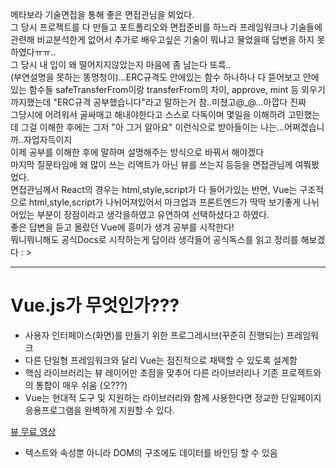 메타보라 기술면접을 통해 좋은 면접관님을 뵈었다.<br />
그 당시 프로젝트를 다 만들고 포트폴리오와 면접준비를 하느라 프레임워크나 기술들에 관련해 비교분석한게 없어서 추가로 배우고싶은 기술이 뭐냐고 물었을때 답변을 하지 못하였다ㅠㅠ..<br />
그 당시 내 입이 왜 떨어지지않았는지 마음에 좀 남는다 또륵..<br />
(부연설명을 못하는 똥멍청이)...ERC규격도 안에있는 함수 하나하나 다 뜯어보고 안에있는 함수들 safeTransferFrom이랑 transferFrom의 차이, approve, mint 등 외우기까지했는데 "ERC규격 공부했습니다"라고 말하는거 참..미쳤고@_@...아깝다 진짜<br />
그당시에 어려워서 골싸매고 해내야한다고 스스로 다독이며 몇일을 이해하려 고민했는데 그걸 이해한 후에는 그저 "아 그거 알아요" 이런식으로 받아들이는 나는...어쩌겠습니까..자업자득이지<br />
이제 공부를 이해한 후에 말하며 설명해주는 방식으로 바꿔서 해야겠다<br />
마지막 질문타임에 왜 많이 쓰는 리액트가 아닌 뷰를 쓰는지 등등을 면접관님께 여쭤봤었다.<br />
면접관님께서 React의 경우는 html,style,script가 다 들어가있는 반면, Vue는 구조적으로 html,style,script가 나뉘어져있어서 마크업과 프론트엔드가 딱딱 보기좋게 나뉘어있는 부분이 장점이라고 생각을하였고 유연하여 선택하셨다고 하였다.<br />
좋은 답변을 듣고 몰랐던 Vue에 흥미가 생겨 공부를 시작한다!<br />
뭐니뭐니해도 공식Docs로 시작하는게 답이라 생각들어 공식독스를 읽고 정리를 해보겠다 : ><br />

<hr />

# Vue.js가 무엇인가???

- 사용자 인터페이스(화면)를 만들기 위한 프로그레시브(꾸준히 진행되는) 프레임워크
- 다른 단일형 프레임워크와 달리 Vue는 점진적으로 채택할 수 있도록 설계함
- 핵심 라이브러리는 뷰 레이어만 초점을 맞추어 다른 라이브러리나 기존 프로젝트와의 통합이 매우 쉬움 (오???)
- Vue는 현대적 도구 및 지원하는 라이브러리와 함께 사용한다면 정교한 단일페이지 응용프로그램을 완벽하게 지원할 수 있다.

[뷰 무료 영상](https://www.vuemastery.com/courses/intro-to-vue-js/vue-instance/)

- 텍스트와 속성뿐 아니라 DOM의 구조에도 데이터를 바인딩 할 수 있음

